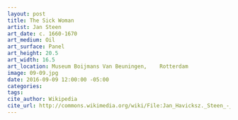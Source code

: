 ```yaml
---
layout: post
title: The Sick Woman
artist: Jan Steen
art_date: c. 1660-1670
art_medium: Oil
art_surface: Panel
art_height: 20.5
art_width: 16.5
art_location: Museum Boijmans Van Beuningen,	Rotterdam
image: 09-09.jpg
date: 2016-09-09 12:00:00 -05:00
categories:
tags:
cite_author: Wikipedia
cite_url: http://commons.wikimedia.org/wiki/File:Jan_Havicksz._Steen_-_The_Sick_Woman_-_Google_Art_Project.jpg
---
```





